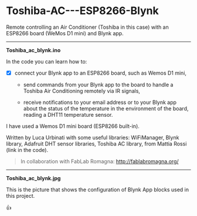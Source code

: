# Toshiba-AC---ESP8266-Blynk
Remote controlling an Air Conditioner (Toshiba in this case) with an ESP8266 board (WeMos D1 mini) and Blynk app.

----------------

**Toshiba_ac_blynk.ino**

In the code you can learn how to:

- [x] connect your Blynk app to an ESP8266 board, such as Wemos D1 mini,

  * send commands from your Blynk app to the board to handle a Toshiba Air Conditioning remotely via IR signals,

  * receive notifications to your email address or to your Blynk app about the status of the temperature in the environment of the board, reading a DHT11 temperature sensor.

I have used a Wemos D1 mini board (ESP8266 built-in).

Written by Luca Urbinati with some useful libraries: WiFiManager, Blynk library, Adafruit DHT sensor libraries, Toshiba AC library, from Mattia Rossi (link in the code).

> In collaboration with FabLab Romagna: http://fablabromagna.org/

----------------

**Toshiba_ac_blynk.jpg**

This is the picture that shows the configuration of Blynk App blocks used in this project.

:+1:
